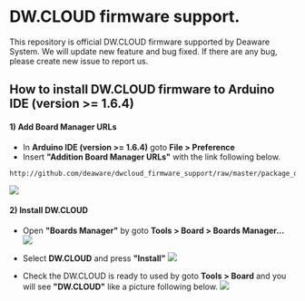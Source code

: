# DW.CLOUD firmware support.
This repository is official DW.CLOUD firmware supported by Deaware System. We will update new feature and bug fixed. If there are any bug, please create new issue to report us.

## How to install DW.CLOUD firmware to Arduino IDE (version >= 1.6.4)

#### 1) Add Board Manager URLs
* In **Arduino IDE (version >= 1.6.4)** goto **File > Preference**
* Insert **"Addition Board Manager URLs"** with the link following below.

```
http://github.com/deaware/dwcloud_firmware_support/raw/master/package_deaware_index.json
```

![](http://128.199.203.210/dwcloud_support/images/insert_board_man_url.png)

#### 2) Install **DW.CLOUD**
* Open **"Boards Manager"** by goto **Tools > Board > Boards Manager...**
![](http://128.199.203.210/dwcloud_support/images/select_boards_manager.png)

* Select **DW.CLOUD** and press **"Install"**
![](http://128.199.203.210/dwcloud_support/images/instsall_dwcloud.png)

* Check the DW.CLOUD is ready to used by goto **Tools > Board** and you will see **"DW.CLOUD"** like a picture following below.
![](http://128.199.203.210/dwcloud_support/images/dwcloud_shown.png)
